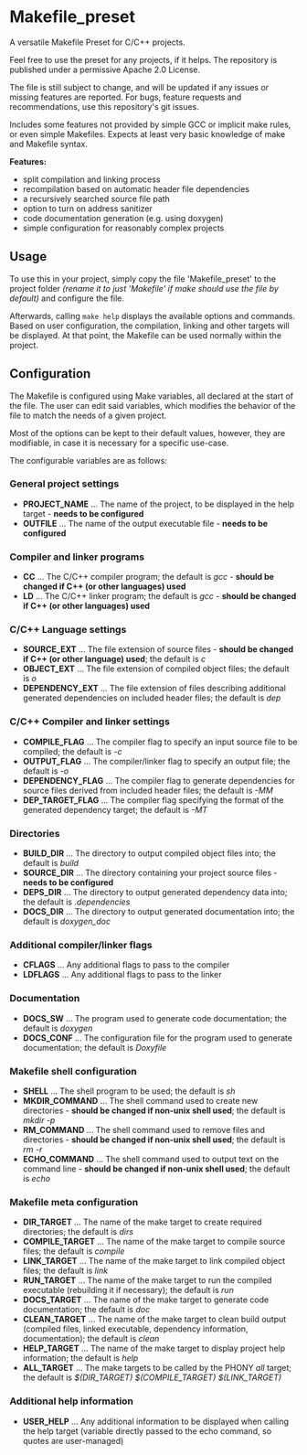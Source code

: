 # Makefile_preset

A versatile Makefile Preset for C/C++ projects.

Feel free to use the preset for any projects, if it helps. The repository is published under a permissive Apache 2.0 License.

The file is still subject to change, and will be updated if any issues or missing features are reported. For bugs, feature requests and recommendations, use this repository's git issues.

Includes some features not provided by simple GCC or implicit make rules, or even simple Makefiles. Expects at least very basic knowledge of make and Makefile syntax.

__Features:__
 - split compilation and linking process
 - recompilation based on automatic header file dependencies
 - a recursively searched source file path
 - option to turn on address sanitizer
 - code documentation generation (e.g. using doxygen)
 - simple configuration for reasonably complex projects

## Usage

To use this in your project, simply copy the file 'Makefile_preset' to the project folder *(rename it to just 'Makefile' if make should use the file by default)* and configure the file. 

Afterwards, calling `make help` displays the available options and commands. Based on user configuration, the compilation, linking and other targets will be displayed. At that point, the Makefile can be used normally within the project.

## Configuration

The Makefile is configured using Make variables, all declared at the start of the file. The user can edit said variables, which modifies the behavior of the file to match the needs of a given project.

Most of the options can be kept to their default values, however, they are modifiable, in case it is necessary for a specific use-case.

The configurable variables are as follows:

### General project settings
 - __PROJECT_NAME__ ... The name of the project, to be displayed in the help target - **needs to be configured**
 - __OUTFILE__ ... The name of the output executable file - **needs to be configured**

### Compiler and linker programs
 - __CC__ ... The C/C++ compiler program; the default is *gcc* - **should be changed if C++ (or other languages) used**
 - __LD__ ... The C/C++ linker program; the default is *gcc* - **should be changed if C++ (or other languages) used**

### C/C++ Language settings
 - __SOURCE_EXT__ ... The file extension of source files - **should be changed if C++ (or other language) used**; the default is *c*
 - __OBJECT_EXT__ ... The file extension of compiled object files; the default is *o*
 - __DEPENDENCY_EXT__ ... The file extension of files describing additional generated dependencies on included header files; the default is *dep*

### C/C++ Compiler and linker settings
 - __COMPILE_FLAG__ ... The compiler flag to specify an input source file to be compiled; the default is *-c*
 - __OUTPUT_FLAG__ ... The compiler/linker flag to specify an output file; the default is *-o*
 - __DEPENDENCY_FLAG__ ... The compiler flag to generate dependencies for source files derived from included header files; the default is *-MM*
 - __DEP_TARGET_FLAG__ ... The compiler flag specifying the format of the generated dependency target; the default is *-MT*

### Directories
 - __BUILD_DIR__ ... The directory to output compiled object files into; the default is *build*
 - __SOURCE_DIR__ ... The directory containing your project source files - **needs to be configured**
 - __DEPS_DIR__ ... The directory to output generated dependency data into; the default is *.dependencies*
 - __DOCS_DIR__ ... The directory to output generated documentation into; the default is *doxygen_doc*

### Additional compiler/linker flags
 - __CFLAGS__ ... Any additional flags to pass to the compiler
 - __LDFLAGS__ ... Any additional flags to pass to the linker

### Documentation
 - __DOCS_SW__ ... The program used to generate code documentation; the default is *doxygen*
 - __DOCS_CONF__ ... The configuration file for the program used to generate documentation; the default is *Doxyfile*

### Makefile shell configuration
 - __SHELL__ ... The shell program to be used; the default is *sh*
 - __MKDIR_COMMAND__ ... The shell command used to create new directories - **should be changed if non-unix shell used**; the default is *mkdir -p*
 - __RM_COMMAND__ ... The shell command used to remove files and directories - **should be changed if non-unix shell used**; the default is *rm -r*
 - __ECHO_COMMAND__ ... The shell command used to output text on the command line - **should be changed if non-unix shell used**; the default is *echo*

### Makefile meta configuration
 - __DIR_TARGET__ ... The name of the make target to create required directories; the default is *dirs*
 - __COMPILE_TARGET__ ... The name of the make target to compile source files; the default is *compile*
 - __LINK_TARGET__ ... The name of the make target to link compiled object files; the default is *link*
 - __RUN_TARGET__ ... The name of the make target to run the compiled executable (rebuilding it if necessary); the default is *run*
 - __DOCS_TARGET__ ... The name of the make target to generate code documentation; the default is *doc*
 - __CLEAN_TARGET__ ... The name of the make target to clean build output (compiled files, linked executable, dependency information, documentation); the default is *clean*
 - __HELP_TARGET__ ... The name of the make target to display project help information; the default is *help*
 - __ALL_TARGET__ ... The make targets to be called by the PHONY *all* target; the default is *$(DIR_TARGET) $(COMPILE_TARGET) $(LINK_TARGET)*

### Additional help information
 - __USER_HELP__ ... Any additional information to be displayed when calling the help target (variable directly passed to the echo command, so quotes are user-managed)

